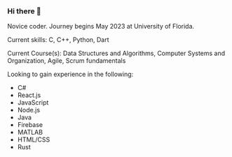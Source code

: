 ### Hi there 👋

Novice coder. Journey begins May 2023 at University of Florida. 

Current skills: C, C++, Python, Dart

Current Course(s): Data Structures and Algorithms, Computer Systems and Organization, Agile, Scrum fundamentals

Looking to gain experience in the following: 

-	C#
-	React.js
-	JavaScript
-	Node.js
-	Java
-	Firebase
-	MATLAB
-	HTML/CSS
-	Rust




<!--
**SamsonCart/SamsonCart** is a ✨ _special_ ✨ repository because its `README.md` (this file) appears on your GitHub profile.

Here are some ideas to get you started:

- 🔭 I’m currently working on ...
- 🌱 I’m currently learning ...
- 👯 I’m looking to collaborate on ...
- 🤔 I’m looking for help with ...
- 💬 Ask me about ...
- 📫 How to reach me: ...
- 😄 Pronouns: ...
- ⚡ Fun fact: ...
-->
